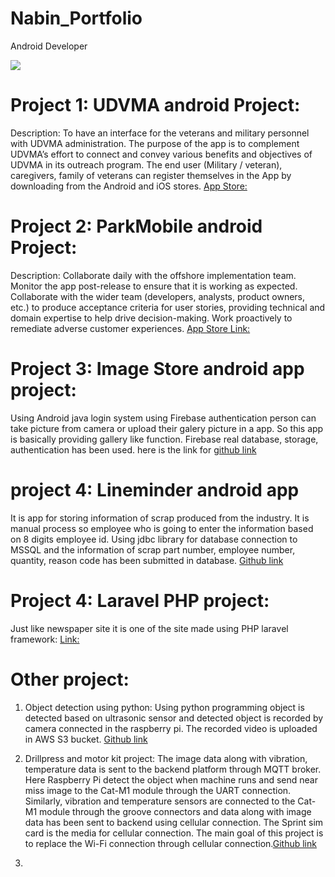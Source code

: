 # Nabin_Portfolio
Android Developer

![](/nabi.JPG)

# Project 1: UDVMA android Project:
Description: To have an interface for the veterans and military personnel with UDVMA administration. The purpose of the app is to complement UDVMA’s effort to connect and convey various benefits and objectives of UDVMA in its outreach program. The end user (Military / veteran), caregivers, family of veterans can register themselves in the App by downloading from the Android and iOS stores.
[App Store:](https://play.google.com/store/apps/details?id=com.udvma.utah)

# Project 2: ParkMobile android Project:
Description: Collaborate daily with the offshore implementation team. Monitor the app post-release to ensure that it is working as expected. Collaborate with the wider team (developers, analysts, product owners, etc.) to produce acceptance criteria for user stories, providing technical and domain expertise to help drive decision-making. Work proactively to remediate adverse customer experiences.
[App Store Link:](https://play.google.com/store/apps/details?id=net.sharewire.parkmobilev2)

# Project 3: Image Store android app project:
Using Android java login system using Firebase authentication person can take picture from camera or upload their galery picture in a app. So this app is basically providing gallery like function. Firebase real database, storage, authentication has been used.
here is the link for [github link](https://github.com/nabin-g/imageStoreApp)

# project 4: Lineminder android app
It is app for storing information of scrap produced from the industry. It is manual process so employee who is going to enter the information based on 8 digits employee id. Using jdbc library for database connection to MSSQL and the information of scrap part number, employee number, quantity, reason code has been submitted in database. 
[Github link]()

# Project 4: Laravel PHP project:
Just like newspaper site it is one of the site made using PHP laravel framework:
[Link:](https://worldpedia.info/)

# Other project:
1. Object detection using python: Using python programming object is detected based on ultrasonic sensor and detected object is recorded by camera connected in the raspberry pi. The recorded video is uploaded in AWS S3 bucket. 
[Github link](https://github.com/nabin-g/objectdetection)

2. Drillpress and motor kit project: The image data along with vibration, temperature data is sent to the backend platform through MQTT broker. Here Raspberry Pi detect the object when machine runs and send near miss image to the Cat-M1 module through the UART connection. Similarly, vibration and temperature sensors are connected to the Cat-M1 module through the groove connectors and data along with image data has been sent to backend using cellular connection. The Sprint sim card is the media for cellular connection. The main goal of this project is to replace the Wi-Fi connection through cellular connection.[Github link](https://github.com/nabin-g/drillpress)

3. 

